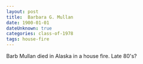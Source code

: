 ```yaml
---
layout: post
title:  Barbara G. Mullan
date: 1900-01-01
dateUnknown: true
categories: class-of-1978
tags: house-fire
---
```

Barb Mullan died in Alaska in a house fire. Late 80's?
